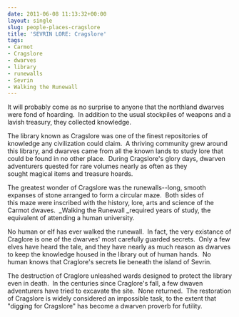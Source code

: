 ```yaml
---
date: 2011-06-08 11:13:32+00:00
layout: single
slug: people-places-cragslore
title: 'SEVRIN LORE: Cragslore'
tags:
- Carmot
- Cragslore
- dwarves
- library
- runewalls
- Sevrin
- Walking the Runewall
---
```


It will probably come as no surprise to anyone that the northland dwarves were fond of hoarding.  In addition to the usual stockpiles of weapons and a lavish treasury, they collected knowledge.

The library known as Cragslore was one of the finest repositories of knowledge any civilization could claim.  A thriving community grew around this library, and dwarves came from all the known lands to study lore that could be found in no other place.  During Cragslore's glory days, dwarven adventurers quested for rare volumes nearly as often as they sought magical items and treasure hoards.

The greatest wonder of Cragslore was the runewalls--long, smooth expanses of stone arranged to form a circular maze.  Both sides of this maze were inscribed with the history, lore, arts and science of the Carmot dwaves.  _Walking the Runewall _required years of study, the equivalent of attending a human university.

No human or elf has ever walked the runewall.  In fact, the very existance of Craglore is one of the dwarves' most carefully guarded secrets.  Only a few elves have heard the tale, and they have nearly as much reason as dwarves to keep the knowledge housed in the library out of human hands.  No human knows that Craglore's secrets lie beneath the island of Sevrin.

The destruction of Craglore unleashed wards designed to protect the library even in death.  In the centuries since Craglore's fall, a few dwaven adventurers have tried to excavate the site.  None returned.  The restoration of Cragslore is widely considered an impossible task, to the extent that "digging for Cragslore" has become a dwarven proverb for futility.

